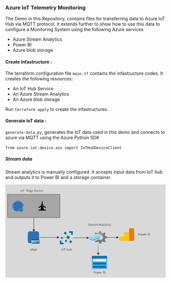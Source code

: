 ###  Azure IoT Telemetry Monitoring  

The Demo in this Repository, contains files for transferring data to Azure IoT Hub via MQTT protocol.
It extends further to show how to use this data to configure a Monitoring System using the following Azure services

* Azure Stream Analytics
* Power BI
* Azure blob storage


#### Create Infastructure : 

The terraform configuration file `main.tf` contains the infastructure codes. It creates the following resources:


* An IoT Hub Service
* An Azure Stream Analytics
* An Azure blob storage

Run `terraform apply` to create the infastructures.

#### Generate IoT data : 

`generate-data.py`, generates the IoT data used in this demo and connects to azure via MQTT using the Azure Python SDK

`from azure.iot.device.aio import IoTHubDeviceClient`


##### Stream data

Stream analytics is manually configured. It accepts input data from IoT hub and outputs it to Power BI and a storage container.

![Demo-Architecture](img.jpg) 



